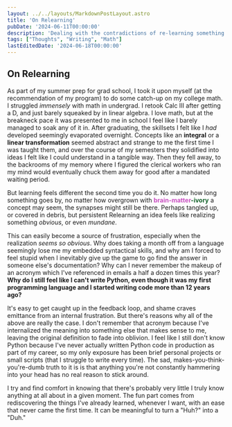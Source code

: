 ```yaml
---
layout: ../../layouts/MarkdownPostLayout.astro
title: 'On Relearning'
pubDate: '2024-06-11T00:00:00'
description: 'Dealing with the contradictions of re-learning something'
tags: ["Thoughts", "Writing", "Math"]
lastEditedDate: '2024-06-18T00:00:00'
---
```


## On Relearning

As part of my summer prep for grad school, I took it upon myself (at the recommendation of my program) to do some catch-up on my college math. I struggled _immensely_ with math in undergrad. I retook Calc III after getting a D, and just barely squeaked by in linear algebra. I love math, but at the breakneck pace it was presented to me in school I feel like I barely managed to soak any of it in. After graduating, the skillsets I felt like I _had_ developed seemingly evaporated overnight. Concepts like an **integral** or a **linear transformation** seemed abstract and strange to me the first time I was taught them, and over the course of my semesters they solidified into ideas I felt like I could understand in a tangible way. Then they fell away, to the backrooms of my memory where I figured the clerical workers who ran my mind would eventually chuck them away for good after a mandated waiting period.

But learning feels different the second time you do it. No matter how long something goes by, no matter how overgrown with <span style="color: #c94fc1; font-weight: bold;">brain-matter</span><span style="color: #16632c; font-weight: bold">-ivory</span> a concept may seem, the synapses might still be there. Perhaps tangled up, or covered in debris, but persistent Relearning an idea feels like realizing something _obvious_, or even _mundane_.

This can easily become a source of frustration, especially when the realization _seems so obvious_. Why does taking a month off from a language seemingly lose me my embedded syntactical skills, and why am I forced to feel stupid when I inevitably give up the game to go find the answer in someone else's documentation? Why can I never remember the makeup of an acronym which I've referenced in emails a half a dozen times this year? **Why do I still feel like I can't write Python, even though it was my first programming language and I started writing code more than 12 years ago?**

It's easy to get caught up in the feedback loop, and shame craves emittance from an internal frustration. But there's reasons why all of the above are really the case. I don't remember that acronym because I've internalized the meaning into something else that makes sense to me, leaving the original definition to fade into oblivion. I feel like I still don't know Python because I've never actually written Python code in production as part of my career, so my only exposure has been brief personal projects or small scripts (that I struggle to write every time). The sad, makes-you-think-you're-dumb truth to it is is that anything you're not constantly hammering into your head has no real reason to stick around.

I try and find comfort in knowing that there's probably very little I truly know anything at all about in a given moment. The fun part comes from rediscovering the things I've already learned, whenever I want, with an ease that never came the first time. It can be meaningful to turn a  "Huh?" into a "Duh."